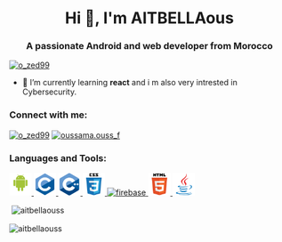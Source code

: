 <h1 align="center">Hi 👋, I'm AITBELLAous</h1>
<h3 align="center">A passionate Android and web developer from Morocco</h3>



<p align="left"> <a href="https://twitter.com/o_zed99" target="blank"><img src="https://img.shields.io/twitter/follow/o_zed99?logo=twitter&style=for-the-badge" alt="o_zed99" /></a> </p>

- 🌱 I’m currently learning **react** and i m also very intrested in Cybersecurity.

<h3 align="left">Connect with me:</h3>
<p align="left">
<a href="https://twitter.com/o_zed99" target="blank"><img align="center" src="https://raw.githubusercontent.com/rahuldkjain/github-profile-readme-generator/master/src/images/icons/Social/twitter.svg" alt="o_zed99" height="30" width="40" /></a>
<a href="https://instagram.com/oussama.ouss_f" target="blank"><img align="center" src="https://raw.githubusercontent.com/rahuldkjain/github-profile-readme-generator/master/src/images/icons/Social/instagram.svg" alt="oussama.ouss_f" height="30" width="40" /></a>
</p>

<h3 align="left">Languages and Tools:</h3>
<p align="left"> <a href="https://developer.android.com" target="_blank" rel="noreferrer"> <img src="https://raw.githubusercontent.com/devicons/devicon/master/icons/android/android-original-wordmark.svg" alt="android" width="40" height="40"/> </a> <a href="https://www.cprogramming.com/" target="_blank" rel="noreferrer"> <img src="https://raw.githubusercontent.com/devicons/devicon/master/icons/c/c-original.svg" alt="c" width="40" height="40"/> </a> <a href="https://www.w3schools.com/cpp/" target="_blank" rel="noreferrer"> <img src="https://raw.githubusercontent.com/devicons/devicon/master/icons/cplusplus/cplusplus-original.svg" alt="cplusplus" width="40" height="40"/> </a> <a href="https://www.w3schools.com/css/" target="_blank" rel="noreferrer"> <img src="https://raw.githubusercontent.com/devicons/devicon/master/icons/css3/css3-original-wordmark.svg" alt="css3" width="40" height="40"/> </a> <a href="https://firebase.google.com/" target="_blank" rel="noreferrer"> <img src="https://www.vectorlogo.zone/logos/firebase/firebase-icon.svg" alt="firebase" width="40" height="40"/> </a> <a href="https://www.w3.org/html/" target="_blank" rel="noreferrer"> <img src="https://raw.githubusercontent.com/devicons/devicon/master/icons/html5/html5-original-wordmark.svg" alt="html5" width="40" height="40"/> </a> <a href="https://www.java.com" target="_blank" rel="noreferrer"> <img src="https://raw.githubusercontent.com/devicons/devicon/master/icons/java/java-original.svg" alt="java" width="40" height="40"/> </a> </p>



<p>&nbsp;<img align="center" src="https://github-readme-stats.vercel.app/api?username=aitbellaouss&show_icons=true&locale=en" alt="aitbellaouss" /></p>

<p><img align="center" src="https://github-readme-streak-stats.herokuapp.com/?user=aitbellaouss&" alt="aitbellaouss" /></p>
